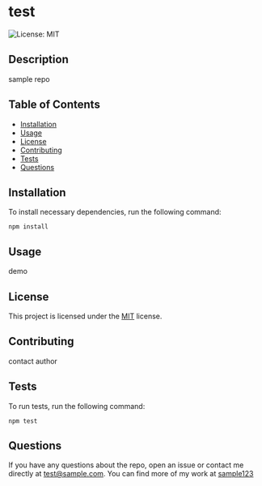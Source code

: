 # test
![License: MIT](https://img.shields.io/badge/License-MIT-blue.svg)

  ## Description
  sample repo
  
  ## Table of Contents
  * [Installation](#installation)
  * [Usage](#usage)
  * [License](#license)
  * [Contributing](#contributing)
  * [Tests](#tests)
  * [Questions](#questions)
  
  ## Installation
  To install necessary dependencies, run the following command:
  ```
  npm install
  ```
  
  ## Usage
  demo
  
  ## License
  This project is licensed under the [MIT](https://opensource.org/licenses/MIT) license. 
  
  ## Contributing
  contact author
  
  ## Tests
  To run tests, run the following command:
  ```
  npm test
  ```
  
  ## Questions
  If you have any questions about the repo, open an issue or contact me directly at test@sample.com. You can find more of my work at [sample123](www.github.com/sample123/)
  
